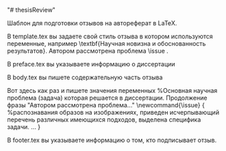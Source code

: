 "# thesisReview" 

Шаблон для подготовки отзывов на автореферат в LaTeX.

В template.tex вы задаете свой стиль отзыва в котором используются переменные, например \textbf{Научная новизна и обоснованность результатов}. 
Автором рассмотрена проблема \issue .

В preface.tex вы указываете информацию о диссертации

В body.tex вы пишете содержательную часть отзыва

Вот здесь как раз и пишете значения переменных %Основная научная проблема (задача) которая решается в диссертации. Продолжение фразы "Автором рассмотрена проблема..." 
\newcommand{\issue}
{
%распознавания образов на изображениях, приведен исчерпывающий перечень различных имеющихся подходов, выделена специфика задачи. 
...
}

В footer.tex вы указываете информацию о том, кто подписывает отзыв. 
